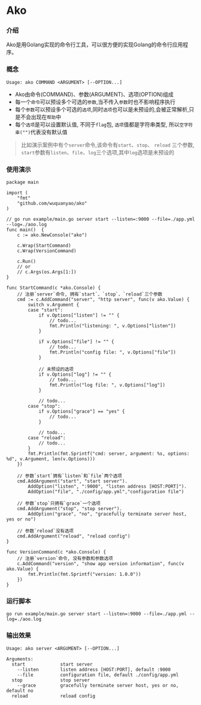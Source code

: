 # Ako

### 介绍
Ako是用Golang实现的命令行工具，可以很方便的实现Golang的命令行应用程序。

### 概念

```
Usage: ako COMMAND <ARGUMENT> [--OPTION...]
```

- Ako由命令(COMMAND)、参数(ARGUMENT)、选项(OPTION)组成
- 每一个`命令`可以预设多个可选的`参数`,当不传入`参数`时也不影响程序执行
- 每个`参数`可以预设多个可选的`选项`,同时`选项`也可以是未预设的,会被正常解析,只是不会出现在`帮助`中
- 每个`选项`是可以设置默认值, 不同于`flag`包, `选项`值都是字符串类型, 所以`空字符串("")`代表没有默认值

> 比如演示案例中有个`server`命令,该命令有`start`、`stop`、 `reload` 三个参数, `start`参数有`listen`、`file`、`log`三个选项,其中`log`选项是未预设的

### 使用演示

```golang
package main

import (
	"fmt"
	"github.com/wuquanyao/ako"
)

// go run example/main.go server start --listen=:9000 --file=./app.yml --log=./aoo.log
func main()  {
	c := ako.NewConsole("ako")

	c.Wrap(StartCommand)
	c.Wrap(VersionCommand)

	c.Run()
	// or
	// c.Args(os.Args[1:])
}

func StartCommand(c *ako.Console) {
	// 注册`server`命令, 拥有`start`、`stop`、`reload`三个参数
	cmd := c.AddCommand("server", "http server", func(v ako.Value) {
		switch v.Argument {
		case "start":
			if v.Options["listen"] != "" {
				// todo...
				fmt.Println("listening: ", v.Options["listen"])
			}

			if v.Options["file"] != "" {
				// todo...
				fmt.Println("config file: ", v.Options["file"])
			}

            // 未预设的选项
			if v.Options["log"] != "" {
				// todo...
				fmt.Println("log file: ", v.Options["log"])
			}

			// todo...
		case "stop":
			if v.Options["grace"] == "yes" {
				// todo...
			}

			// todo...
		case "reload":
			// todo...
		}
		fmt.Println(fmt.Sprintf("cmd: server, argument: %s, options: %d", v.Argument, len(v.Options)))
	})

	// 参数`start`拥有`listen`和`file`两个选项
	cmd.AddArgument("start", "start server").
		AddOption("listen", ":9000", "listen address [HOST:PORT]").
		AddOption("file", "./config/app.yml","configuration file")

	// 参数`stop`只拥有`grace`一个选项
	cmd.AddArgument("stop", "stop server").
		AddOption("grace", "no", "gracefully terminate server host, yes or no")

	// 参数`reload`没有选项
	cmd.AddArgument("reload", "reload config")
}

func VersionCommand(c *ako.Console) {
	// 注册`version`命令, 没有参数和参数选项
	c.AddCommand("version", "show app version information", func(v ako.Value) {
		fmt.Println(fmt.Sprintf("version: 1.0.0"))
	})
}
```

### 运行脚本

```shell
go run example/main.go server start --listen=:9000 --file=./app.yml --log=./aoo.log
```

### 输出效果

```
Usage: ako server <ARGUMENT> [--OPTION...]

Arguments:
  start             start server
    --listen        listen address [HOST:PORT], default :9000
    --file          configuration file, default ./config/app.yml
  stop              stop server
    --grace         gracefully terminate server host, yes or no, default no
  reload            reload config
```
